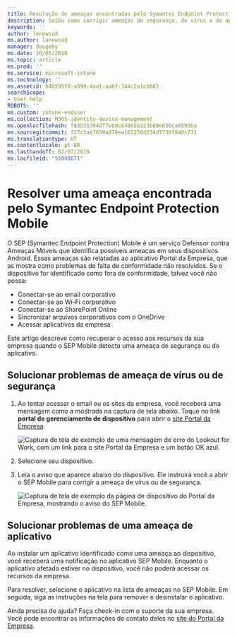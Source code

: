 ```yaml
---
title: Resolução de ameaças encontradas pelo Symantec Endpoint Protection Mobile para iOS | Microsoft Docs
description: Saiba como corrigir ameaças de segurança, de vírus e de aplicativo encontradas em seu dispositivo iOS.
keywords: ''
author: lenewsad
ms.author: lanewsad
manager: dougeby
ms.date: 10/05/2018
ms.topic: article
ms.prod: ''
ms.service: microsoft-intune
ms.technology: ''
ms.assetid: b40595f0-a399-4aa1-aa6f-344c2a1cb883
searchScope:
- User help
ROBOTS: ''
ms.custom: intune-enduser
ms.collection: M365-identity-device-management
ms.openlocfilehash: f8353b704df7ebdc648e5b223b80e656ca05956a
ms.sourcegitcommit: 727c3ae7659ad79ea162250d234d7730f840c731
ms.translationtype: HT
ms.contentlocale: pt-BR
ms.lasthandoff: 02/07/2019
ms.locfileid: "55848671"
---
```

# <a name="resolve-a-threat-found-by-symantec-endpoint-protection-mobile"></a>Resolver uma ameaça encontrada pelo Symantec Endpoint Protection Mobile

O SEP (Symantec Endpoint Protection) Mobile é um serviço Defensor contra Ameaças Móveis que identifica possíveis ameaças em seus dispositivos Android. Essas ameaças são relatadas ao aplicativo Portal da Empresa, que as mostra como problemas de falta de conformidade não resolvidos. Se o dispositivo for identificado como fora de conformidade, talvez você não possa:

* Conectar-se ao email corporativo
* Conectar-se ao Wi-Fi corporativo
* Conectar-se ao SharePoint Online
* Sincronizar arquivos corporativos com o OneDrive
* Acessar aplicativos da empresa

Este artigo descreve como recuperar o acesso aos recursos da sua empresa quando o SEP Mobile detecta uma ameaça de segurança ou do aplicativo.  

## <a name="troubleshoot-a-virus-or-security-threat"></a>Solucionar problemas de ameaça de vírus ou de segurança

1. Ao tentar acessar o email ou os sites da empresa, você receberá uma mensagem como a mostrada na captura de tela abaixo. Toque no link **portal de gerenciamento de dispositivo** para abrir o [site Portal da Empresa](https://portal.manage.microsoft.com/devices).

    ![Captura de tela de exemplo de uma mensagem de erro do Lookout for Work, com um link para o site Portal da Empresa e um botão OK azul.](./media/mtd-go-to-device-management-portal-android.png)  

2. Selecione seu dispositivo.  
3. Leia o aviso que aparece abaixo do dispositivo. Ele instruirá você a abrir o SEP Mobile para corrigir a ameaça de vírus ou de segurança.    

    ![Captura de tela de exemplo da página de dispositivo do Portal da Empresa, mostrando o aviso do SEP Mobile.](./media/CP-lookout-virus-banner-1808.png)

## <a name="troubleshoot-an-app-threat"></a>Solucionar problemas de uma ameaça de aplicativo

Ao instalar um aplicativo identificado como uma ameaça ao dispositivo, você receberá uma notificação no aplicativo SEP Mobile. Enquanto o aplicativo afetado estiver no dispositivo, você não poderá acessar os recursos da empresa.  

Para resolver, selecione o aplicativo na lista de ameaças no SEP Mobile. Em seguida, siga as instruções na tela para remover e desinstalar o aplicativo.  

Ainda precisa de ajuda? Faça check-in com o suporte da sua empresa. Você pode encontrar as informações de contato deles no [site do Portal da Empresa](https://go.microsoft.com/fwlink/?linkid=2010980).   

